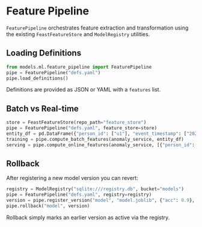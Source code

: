 # Feature Pipeline

`FeaturePipeline` orchestrates feature extraction and transformation using the
existing `FeastFeatureStore` and `ModelRegistry` utilities.

## Loading Definitions

```python
from models.ml.feature_pipeline import FeaturePipeline
pipe = FeaturePipeline("defs.yaml")
pipe.load_definitions()
```

Definitions are provided as JSON or YAML with a `features` list.

## Batch vs Real-time

```python
store = FeastFeatureStore(repo_path="feature_store")
pipe = FeaturePipeline("defs.yaml", feature_store=store)
entity_df = pd.DataFrame({"person_id": ["u1"], "event_timestamp": ["2024-01-01"]})
training = pipe.compute_batch_features(anomaly_service, entity_df)
serving = pipe.compute_online_features(anomaly_service, [{"person_id": "u1"}])
```

## Rollback

After registering a new model version you can revert:

```python
registry = ModelRegistry("sqlite:///registry.db", bucket="models")
pipe = FeaturePipeline("defs.yaml", registry=registry)
version = pipe.register_version("model", "model.joblib", {"acc": 0.9}, "hash")
pipe.rollback("model", version)
```

Rollback simply marks an earlier version as active via the registry.
